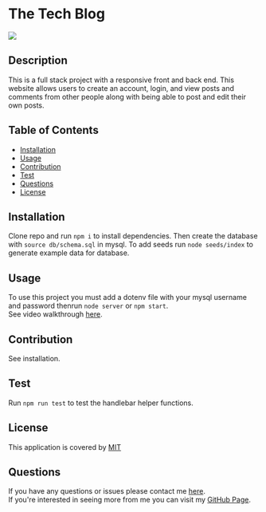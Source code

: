   # The Tech Blog
  ![](https://img.shields.io/badge/License-MIT-blue)

  ## Description
  This is a full stack project with a responsive front and back end. This website allows users to create an account, login, and view posts and comments from other people along with being able to post and edit their own posts.

  ## Table of Contents
  * [Installation](#installation)
  * [Usage](#usage)
  * [Contribution](#contribution)
  * [Test](#test)
  * [Questions](#questions)
  * [License](#license)
  
  ## Installation
  Clone repo and run `npm i` to install dependencies. Then create the database with `source db/schema.sql` in mysql. To add seeds run `node seeds/index` to generate example data for database.
  
  ## Usage
  To use this project you must add a dotenv file with your mysql username and password thenrun `node server` or `npm start`. <br/>
  See video walkthrough [here](https://drive.google.com/file/d/1Md9Y7esBYLycDhV0jXBHmBSdsXxuH4tm/view).

  ## Contribution
  See installation.

  ## Test
  Run `npm run test` to test the handlebar helper functions.

  
  ## License 
  This application is covered by [MIT](https://choosealicense.com/licenses/mit/)
  

  ## Questions
  If you have any questions or issues please contact me [here](mailto:andrewfaugno825@gmail.com). </br>
  If you're interested in seeing more from me you can visit my [GitHub Page](http://github.com/andrewfaugno).
